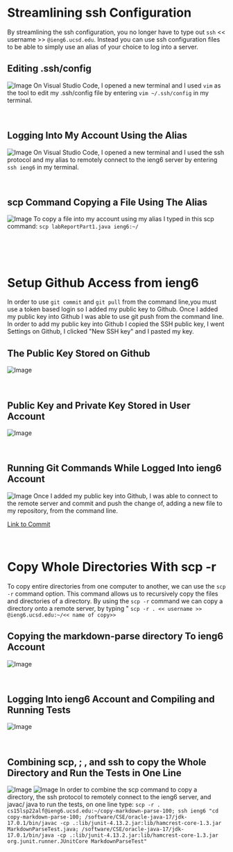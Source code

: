 # Streamlining ssh Configuration
By streamlining the ssh configuration, you no longer have to type out  `ssh` << username >> `@ieng6.ucsd.edu`. Instead you can use ssh configuration files to be able to simply use an alias of your choice to log into a server. 

## **Editing .ssh/config**
![Image](Screenshot14.png)
On Visual Studio Code, I opened a new terminal and I used `vim` as the tool to edit my .ssh/config file by entering `vim ~/.ssh/config` in my terminal. 

<br />

## **Logging Into My Account Using the Alias**
![Image](Screenshot15.png)
On Visual Studio Code, I opened a new terminal and I used the ssh protocol and my alias to remotely connect to the ieng6 server by entering `ssh ieng6`  in my terminal. 

<br />

## **scp Command Copying a File Using The Alias**
![Image](Screenshot16.png)
To copy a file into my account using my alias I typed in this scp command:
`scp labReportPart1.java ieng6:~/`

<br />
<br />
<br />

# Setup Github Access from ieng6
In order to use `git commit` and `git pull` from the command line,you must use a token based login so I added my public key to Github. Once I added my public key into Github I was able to use git push from the command line. In order to add my public key into Github I copied the SSH public key, I went Settings on Github, I clicked "New SSH key" and I pasted my key.

## **The Public Key Stored on Github**
![Image](Screenshot17.png)

<br />

## **Public Key and Private Key Stored in User Account**
![Image](Screenshot18.png)

<br />

## **Running Git Commands While Logged Into ieng6 Account**
![Image](Screenshot19.png)
Once I added my public key into Github, I was able to connect to the remote server and commit and push the change of, adding a new file to my repository, from the command line.

[Link to Commit](https://github.com/cassponmal/markdown-parser/commit/888f72a99ced82ba87f928230ae4824409a8d609)
<br />
<br />
<br />

# Copy Whole Directories With scp -r

To copy entire directories from one computer to another, we can use the `scp -r` command option. This command allows us to recursively copy the files and directories of a directory. 
By using the  `scp -r` command we can copy a directory onto a remote server, by typing "
`scp -r . << username >> @ieng6.ucsd.edu:~/<< name of copy>>`

## **Copying the markdown-parse directory To ieng6 Account**
![Image](Screenshot20.png)

<br />

## **Logging Into ieng6 Account and Compiling and Running Tests**
![Image](Screenshot21.png)

<br />

## **Combining scp, ; , and ssh to copy the Whole Directory and Run the Tests in One Line**
![Image](Screenshot23.png)
![Image](Screenshot24.png)
In order to combine the scp command to copy a directory, the ssh protocol to remotely connect to the ieng6 server, and javac/ java to run the tests, on one line type:
`scp -r . cs15lsp22alf@ieng6.ucsd.edu:~/copy-markdown-parse-100; ssh ieng6 "cd copy-markdown-parse-100; /software/CSE/oracle-java-17/jdk-17.0.1/bin/javac -cp .:lib/junit-4.13.2.jar:lib/hamcrest-core-1.3.jar MarkdownParseTest.java; /software/CSE/oracle-java-17/jdk-17.0.1/bin/java -cp .:lib/junit-4.13.2.jar:lib/hamcrest-core-1.3.jar org.junit.runner.JUnitCore MarkdownParseTest"`

<br />
<br />
<br />